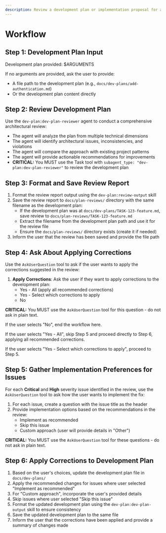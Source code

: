 ```yaml
---
description: Review a development plan or implementation proposal for architectural soundness and consistency
---
```


# Workflow

## Step 1: Development Plan Input

Development plan provided: $ARGUMENTS

If no arguments are provided, ask the user to provide:

- A file path to the development plan (e.g., `docs/dev-plans/add-authentication.md`)
- Or the development plan content directly

## Step 2: Review Development Plan

Use the `dev-plan:dev-plan-reviewer` agent to conduct a comprehensive architectural review:

- The agent will analyze the plan from multiple technical dimensions
- The agent will identify architectural issues, inconsistencies, and violations
- The agent will compare the approach with existing project patterns
- The agent will provide actionable recommendations for improvements
- **CRITICAL:** You MUST use the Task tool with `subagent_type: "dev-plan:dev-plan-reviewer"` to review the development plan

## Step 3: Format and Save Review Report

1. Format the review report output using the `dev-plan:review-output` skill
2. Save the review report to `docs/plan-reviews/` directory with the same filename as the development plan:
   - If the development plan was at `docs/dev-plans/TASK-123-feature.md`, save review to `docs/plan-reviews/TASK-123-feature.md`
   - Extract the filename from the development plan path and use it for the review file
   - Ensure the `docs/plan-reviews/` directory exists (create it if needed)
3. Inform the user that the review has been saved and provide the file path

## Step 4: Ask About Applying Corrections

Use the `AskUserQuestion` tool to ask if the user wants to apply the corrections suggested in the review:

1. **Apply Corrections**: Ask the user if they want to apply corrections to the development plan:
   - Yes - All (apply all recommended corrections)
   - Yes - Select which corrections to apply
   - No

**CRITICAL:** You MUST use the `AskUserQuestion` tool for this question - do not ask in plain text.

If the user selects "No", end the workflow here.

If the user selects "Yes - All", skip Step 5 and proceed directly to Step 6, applying all recommended corrections.

If the user selects "Yes - Select which corrections to apply", proceed to Step 5.

## Step 5: Gather Implementation Preferences for Issues

For each **Critical** and **High** severity issue identified in the review, use the `AskUserQuestion` tool to ask how the user wants to implement the fix:

1. For each issue, create a question with the issue title as the header
2. Provide implementation options based on the recommendations in the review:
   - Implement as recommended
   - Skip this issue
   - Custom approach (user will provide details in "Other")

**CRITICAL:** You MUST use the `AskUserQuestion` tool for these questions - do not ask in plain text.

## Step 6: Apply Corrections to Development Plan

1. Based on the user's choices, update the development plan file in `docs/dev-plans/`
2. Apply the recommended changes for issues where user selected "Implement as recommended"
3. For "Custom approach", incorporate the user's provided details
4. Skip issues where user selected "Skip this issue"
5. Format the updated development plan using the `dev-plan:dev-plan-output` skill to ensure consistency
6. Save the updated development plan to the same file
7. Inform the user that the corrections have been applied and provide a summary of changes made

